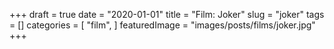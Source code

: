 +++
draft = true
date = "2020-01-01"
title = "Film: Joker"
slug = "joker"
tags = []
categories = [
    "film",
]
featuredImage = "images/posts/films/joker.jpg"
+++

